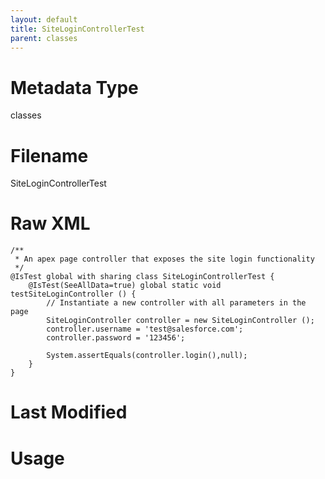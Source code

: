 ```yaml
---
layout: default
title: SiteLoginControllerTest
parent: classes
---
```

# Metadata Type
classes


# Filename 
SiteLoginControllerTest


# Raw XML
```
/**
 * An apex page controller that exposes the site login functionality
 */
@IsTest global with sharing class SiteLoginControllerTest {
    @IsTest(SeeAllData=true) global static void testSiteLoginController () {
        // Instantiate a new controller with all parameters in the page
        SiteLoginController controller = new SiteLoginController ();
        controller.username = 'test@salesforce.com';
        controller.password = '123456'; 
                
        System.assertEquals(controller.login(),null);                           
    }    
}
```


# Last Modified


# Usage
